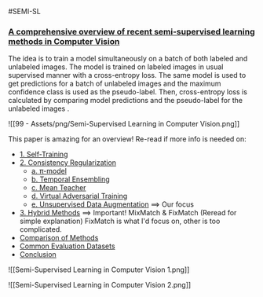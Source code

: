 #SEMI-SL 
### [A comprehensive overview of recent semi-supervised learning methods in Computer Vision](https://amitness.com/posts/semi-supervised-learning)

The idea is to train a model simultaneously on a batch of both labeled and unlabeled images. The model is trained on labeled images in usual supervised manner with a cross-entropy loss. The same model is used to get predictions for a batch of unlabeled images and the maximum confidence class is used as the pseudo-label. Then, cross-entropy loss is calculated by comparing model predictions and the pseudo-label for the unlabeled images .

![[99 - Assets/png/Semi-Supervised Learning in Computer Vision.png]]

This paper is amazing for an overview! Re-read if more info is needed on:

- [1. Self-Training](https://amitness.com/posts/semi-supervised-learning#self-training)
- [2. Consistency Regularization](https://amitness.com/posts/semi-supervised-learning#consistency-regularization)
    - [a. π-model](https://amitness.com/posts/semi-supervised-learning#a.-%CF%80-model)
    - [b. Temporal Ensembling](https://amitness.com/posts/semi-supervised-learning#b.-temporal-ensembling)
    - [c. Mean Teacher](https://amitness.com/posts/semi-supervised-learning#c.-mean-teacher)
    - [d. Virtual Adversarial Training](https://amitness.com/posts/semi-supervised-learning#d.-virtual-adversarial-training)
    - [e. Unsupervised Data Augmentation](https://amitness.com/posts/semi-supervised-learning#e.-unsupervised-data-augmentation) ==> Our focus
- [3. Hybrid Methods](https://amitness.com/posts/semi-supervised-learning#hybrid-methods)  ==> Important! MixMatch & FixMatch (Reread for simple explanation) FixMatch is what I'd focus on, other is too complicated.
- [Comparison of Methods](https://amitness.com/posts/semi-supervised-learning#comparison-of-methods)
- [Common Evaluation Datasets](https://amitness.com/posts/semi-supervised-learning#common-evaluation-datasets)
- [Conclusion](https://amitness.com/posts/semi-supervised-learning#conclusion)

![[Semi-Supervised Learning in Computer Vision 1.png]]

![[Semi-Supervised Learning in Computer Vision 2.png]]